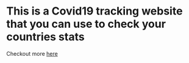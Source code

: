 # This is a Covid19 tracking website that you can use to check your countries stats

Checkout more [here](https://covid19api.netlify.app/)
